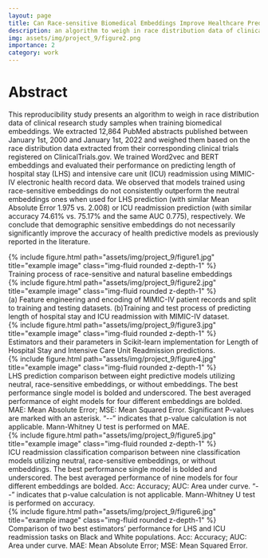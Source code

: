 ```yaml
---
layout: page
title: Can Race-sensitive Biomedical Embeddings Improve Healthcare Predictive Models?
description: an algorithm to weigh in race distribution data of clinical research study samples when training biomedical embeddings and evaluate these embeddings for healthcare predictive tasks.
img: assets/img/project_9/figure2.png
importance: 2
category: work
---
```


# Abstract
This reproducibility study presents an algorithm to weigh in race distribution data of clinical research study samples when training biomedical embeddings. We extracted 12,864 PubMed abstracts published between January 1st, 2000 and January 1st, 2022 and weighed them based on the race distribution data extracted from their corresponding clinical trials registered on ClinicalTrials.gov. We trained Word2vec and BERT embeddings and evaluated their performance on predicting length of hospital stay (LHS) and intensive care unit (ICU) readmission using MIMIC-IV electronic health record data. We observed that models trained using race-sensitive embeddings do not consistently outperform the neutral embeddings ones when used for LHS prediction (with similar Mean Absolute Error 1.975 vs. 2.008) or ICU readmission prediction (with similar accuracy 74.61% vs. 75.17% and the same AUC 0.775), respectively. We conclude that demographic sensitive embeddings do not necessarily significantly improve the accuracy of health predictive models as previously reported in the literature.


<div class="row">
    <div class="col-sm mt-3 mt-md-0">
        {% include figure.html path="assets/img/project_9/figure1.jpg" title="example image" class="img-fluid rounded z-depth-1" %}
    </div>
</div>
<div class="caption">
Training process of race-sensitive and natural baseline embeddings
</div>



<div class="row">
    <div class="col-sm mt-3 mt-md-0">
        {% include figure.html path="assets/img/project_9/figure2.jpg" title="example image" class="img-fluid rounded z-depth-1" %}
    </div>
</div>
<div class="caption">
(a) Feature engineering and encoding of MIMIC-IV patient records and split to training and testing datasets. (b)Training and test process of predicting length of hospital stay and ICU readmission with MIMIC-IV dataset.
</div>


<div class="row">
    <div class="col-sm mt-3 mt-md-0">
        {% include figure.html path="assets/img/project_9/figure3.jpg" title="example image" class="img-fluid rounded z-depth-1" %}
    </div>
</div>
<div class="caption">
Estimators and their parameters in Scikit-learn implementation for Length of Hospital Stay and Intensive Care Unit Readmission predictions.
</div>

<div class="row">
    <div class="col-sm mt-3 mt-md-0">
        {% include figure.html path="assets/img/project_9/figure4.jpg" title="example image" class="img-fluid rounded z-depth-1" %}
    </div>
</div>
<div class="caption">
LHS prediction comparison between eight predictive models utilizing neutral, race-sensitive embeddings, or without embeddings. The best performance single model is bolded and underscored. The best averaged performance of eight models for four different embeddings are bolded. MAE: Mean Absolute Error; MSE: Mean Squared Error. Significant P-values are marked with an asterisk. “--” indicates that p-value calculation is not applicable. Mann-Whitney U test is performed on MAE.
</div>

<div class="row">
    <div class="col-sm mt-3 mt-md-0">
        {% include figure.html path="assets/img/project_9/figure5.jpg" title="example image" class="img-fluid rounded z-depth-1" %}
    </div>
</div>
<div class="caption">
ICU readmission classification comparison between nine classification models utilizing neutral, race-sensitive embeddings, or without embeddings. The best performance single model is bolded and underscored. The best averaged performance of nine models for four different embeddings are bolded. Acc: Accuracy; AUC: Area under curve. “--” indicates that p-value calculation is not applicable. Mann-Whitney U test is performed on accuracy.
</div>

<div class="row">
    <div class="col-sm mt-3 mt-md-0">
        {% include figure.html path="assets/img/project_9/figure6.jpg" title="example image" class="img-fluid rounded z-depth-1" %}
    </div>
</div>
<div class="caption">
Comparison of two best estimators’ performance for LHS and ICU readmission tasks on Black and White populations. Acc: Accuracy; AUC: Area under curve. MAE: Mean Absolute Error; MSE: Mean Squared Error.
</div>







